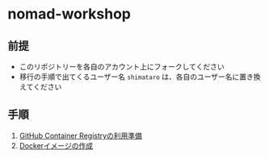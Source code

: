 # nomad-workshop

## 前提

* このリポジトリーを各自のアカウント上にフォークしてください
* 移行の手順で出てくるユーザー名 `shimataro` は、各自のユーザー名に置き換えてください

## 手順

1. [GitHub Container Registryの利用準備](1-prepare-ghcr.md)
1. [Dockerイメージの作成](2-create-docker-image.md)
